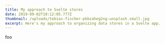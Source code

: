 ```yaml
---
title: My approach to Svelte stores
date: 2019-09-02T18:12:05.777Z
thumbnail: /uploads/tobias-fischer-pkbzaheg2ng-unsplash.small.jpg
excerpt: Here's my approach to organizing data stores in a Svelte app.
---
```

foo
